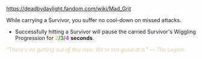 https://deadbydaylight.fandom.com/wiki/Mad_Grit

<p>While carrying a Survivor, you suffer no cool-down on missed attacks.
<ul><li>Successfully hitting a Survivor will pause the carried Survivor's Wiggling Progression for <span class="clr" style="color: #e8c252;"><b>2</b></span>/<span class="clr" style="color: #199b1e;"><b>3</b></span>/<span class="clr" style="color: #ac3ee3;"><b>4</b></span> <b>seconds</b>.</li></ul>
<p><i><span class="clr clr9" style="color: #e7cda2 ;">"There's no getting out of this now. We're too good at it." — The Legion</span></i>
</p>
</p>